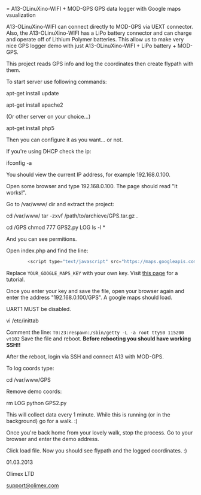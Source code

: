 = A13-OLinuXino-WIFI + MOD-GPS GPS data logger with Google maps vsualization

A13-OLinuXino-WIFI can connect directly to MOD-GPS via UEXT connector.
Also, the A13-OLinuXino-WIFI has a LiPo battery connector and can charge and operate off of Lithium Polymer batteries.
This allow us to make very nice GPS logger demo with just A13-OLinuXino-WIFI + LiPo battery + MOD-GPS.

This project reads GPS info and log the coordinates then create flypath with them.

To start server use following commands:

  apt-get install update

  apt-get install apache2

(Or other server on your choice...)

  apt-get install php5

Then you can configure it as you want... or not. 

If you're using DHCP check the ip:

  ifconfig -a

You should view the current IP address, for example 192.168.0.100.

Open some browser and type 192.168.0.100. The page should read "It works!".

Go to /var/www/ dir and extract the project:

  cd /var/www/
  tar -zxvf /path/to/archieve/GPS.tar.gz .

  cd /GPS
  chmod 777 GPS2.py LOG
  ls -l *

And you can see permitions.

Open index.php and find the line:

```php
        <script type="text/javascript" src="https://maps.googleapis.com/maps/api/js?key=YOUR_GOOGLE_MAPS_KEY&sensor=false">
```
        
Replace ``YOUR_GOOGLE_MAPS_KEY`` with your own key.
Visit [this page](https://developers.google.com/maps/documentation/javascript/tutorial#api_key) for a tutorial.


Once you enter your key and save the file, open your browser again and enter the address "192.168.0.100/GPS".
A google maps should load.

UART1 MUST be disabled.

  vi /etc/inittab

Comment the line: ``T0:23:respawn:/sbin/getty -L -a root ttyS0 115200 vt102``
Save the file and reboot.
**Before rebooting you should have working SSH!!**


After the reboot, login via SSH and connect A13 with MOD-GPS.

To log coords type:

  cd /var/www/GPS

Remove demo coords:

  rm LOG
  python GPS2.py

This will collect data every 1 minute.
While this is running (or in the background) go for a walk. :)

Once you're back home from your lovely walk, stop the process.
Go to your browser and enter the demo address.

Click load file.
Now you should see flypath and the logged coordinates. :)

01.03.2013

Olimex LTD

support@olimex.com

